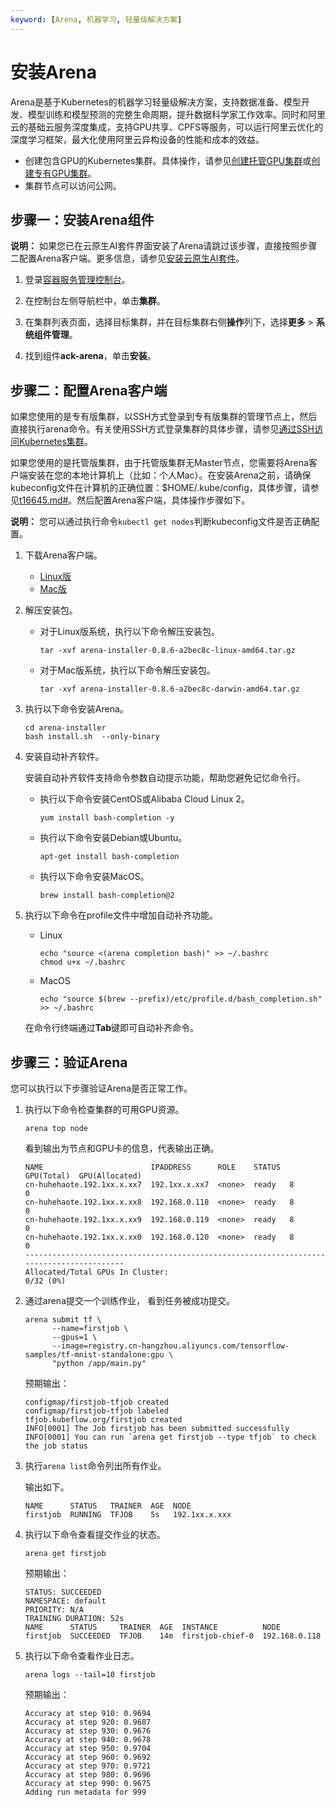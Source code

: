 ```yaml
---
keyword: [Arena, 机器学习, 轻量级解决方案]
---
```


# 安装Arena

Arena是基于Kubernetes的机器学习轻量级解决方案，支持数据准备、模型开发、模型训练和模型预测的完整生命周期，提升数据科学家工作效率。同时和阿里云的基础云服务深度集成，支持GPU共享、CPFS等服务，可以运行阿里云优化的深度学习框架，最大化使用阿里云异构设备的性能和成本的效益。

-   创建包含GPU的Kubernetes集群。具体操作，请参见[创建托管GPU集群](/cn.zh-CN/Kubernetes集群用户指南/GPU/NPU/创建异构计算集群/创建托管GPU集群.md)或[创建专有GPU集群](/cn.zh-CN/Kubernetes集群用户指南/GPU/NPU/创建异构计算集群/创建专有GPU集群.md)。
-   集群节点可以访问公网。

## 步骤一：安装Arena组件

**说明：** 如果您已在云原生AI套件界面安装了Arena请跳过该步骤，直接按照步骤二配置Arena客户端。更多信息，请参见[安装云原生AI套件](/cn.zh-CN/云原生AI用户指南/环境准备/安装云原生AI套件.md)。

1.  登录[容器服务管理控制台](https://cs.console.aliyun.com)。

2.  在控制台左侧导航栏中，单击**集群**。

3.  在集群列表页面，选择目标集群，并在目标集群右侧**操作**列下，选择**更多** \> **系统组件管理**。

4.  找到组件**ack-arena**，单击**安装**。


## 步骤二：配置Arena客户端

如果您使用的是专有版集群，以SSH方式登录到专有版集群的管理节点上，然后直接执行arena命令。有关使用SSH方式登录集群的具体步骤，请参见[通过SSH访问Kubernetes集群](/cn.zh-CN/Kubernetes集群用户指南/集群/连接集群/通过SSH访问Kubernetes集群.md)。

如果您使用的是托管版集群，由于托管版集群无Master节点，您需要将Arena客户端安装在您的本地计算机上（比如：个人Mac）。在安装Arena之前，请确保kubeconfig文件在计算机的正确位置：$HOME/.kube/config，具体步骤，请参见[t16645.md\#](/cn.zh-CN/Kubernetes集群用户指南/集群/连接集群/通过kubectl管理Kubernetes集群.md)。然后配置Arena客户端，具体操作步骤如下。

**说明：** 您可以通过执行命令`kubectl get nodes`判断kubeconfig文件是否正确配置。

1.  下载Arena客户端。

    -   [Linux版](http://kubeflow.oss-cn-beijing.aliyuncs.com/arena-installer-0.8.6-a2bec8c-linux-amd64.tar.gz)
    -   [Mac版](http://kubeflow.oss-cn-beijing.aliyuncs.com/arena-installer-0.8.6-a2bec8c-darwin-amd64.tar.gz)
2.  解压安装包。

    -   对于Linux版系统，执行以下命令解压安装包。

        ```
        tar -xvf arena-installer-0.8.6-a2bec8c-linux-amd64.tar.gz
        ```

    -   对于Mac版系统，执行以下命令解压安装包。

        ```
        tar -xvf arena-installer-0.8.6-a2bec8c-darwin-amd64.tar.gz
        ```

3.  执行以下命令安装Arena。

    ```
    cd arena-installer
    bash install.sh  --only-binary
    ```

4.  安装自动补齐软件。

    安装自动补齐软件支持命令参数自动提示功能，帮助您避免记忆命令行。

    -   执行以下命令安装CentOS或Alibaba Cloud Linux 2。

        ```
        yum install bash-completion -y
        ```

    -   执行以下命令安装Debian或Ubuntu。

        ```
        apt-get install bash-completion
        ```

    -   执行以下命令安装MacOS。

        ```
        brew install bash-completion@2
        ```

5.  执行以下命令在profile文件中增加自动补齐功能。

    -   Linux

        ```
        echo "source <(arena completion bash)" >> ~/.bashrc
        chmod u+x ~/.bashrc
        ```

    -   MacOS

        ```
        echo "source $(brew --prefix)/etc/profile.d/bash_completion.sh" >> ~/.bashrc
        ```

    在命令行终端通过**Tab**键即可自动补齐命令。


## 步骤三：验证Arena

您可以执行以下步骤验证Arena是否正常工作。

1.  执行以下命令检查集群的可用GPU资源。

    ```
    arena top node
    ```

    看到输出为节点和GPU卡的信息，代表输出正确。

    ```
    NAME                        IPADDRESS      ROLE    STATUS  GPU(Total)  GPU(Allocated)
    cn-huhehaote.192.1xx.x.xx7  192.1xx.x.xx7  <none>  ready   8           0
    cn-huhehaote.192.1xx.x.xx8  192.168.0.118  <none>  ready   8           0
    cn-huhehaote.192.1xx.x.xx9  192.168.0.119  <none>  ready   8           0
    cn-huhehaote.192.1xx.x.xx0  192.168.0.120  <none>  ready   8           0
    -----------------------------------------------------------------------------------------
    Allocated/Total GPUs In Cluster:
    0/32 (0%)
    ```

2.  通过arena提交一个训练作业， 看到任务被成功提交。

    ```
    arena submit tf \
          --name=firstjob \
          --gpus=1 \
          --image=registry.cn-hangzhou.aliyuncs.com/tensorflow-samples/tf-mnist-standalone:gpu \
          "python /app/main.py"
    ```

    预期输出：

    ```
    configmap/firstjob-tfjob created
    configmap/firstjob-tfjob labeled
    tfjob.kubeflow.org/firstjob created
    INFO[0001] The Job firstjob has been submitted successfully
    INFO[0001] You can run `arena get firstjob --type tfjob` to check the job status
    ```

3.  执行`arena list`命令列出所有作业。

    输出如下。

    ```
    NAME      STATUS   TRAINER  AGE  NODE
    firstjob  RUNNING  TFJOB    5s   192.1xx.x.xxx
    ```

4.  执行以下命令查看提交作业的状态。

    ```
    arena get firstjob
    ```

    预期输出：

    ```
    STATUS: SUCCEEDED
    NAMESPACE: default
    PRIORITY: N/A
    TRAINING DURATION: 52s
    NAME      STATUS     TRAINER  AGE  INSTANCE          NODE
    firstjob  SUCCEEDED  TFJOB    14m  firstjob-chief-0  192.168.0.118
    ```

5.  执行以下命令查看作业日志。

    ```
    arena logs --tail=10 firstjob
    ```

    预期输出：

    ```
    Accuracy at step 910: 0.9694
    Accuracy at step 920: 0.9687
    Accuracy at step 930: 0.9676
    Accuracy at step 940: 0.9678
    Accuracy at step 950: 0.9704
    Accuracy at step 960: 0.9692
    Accuracy at step 970: 0.9721
    Accuracy at step 980: 0.9696
    Accuracy at step 990: 0.9675
    Adding run metadata for 999
    ```


